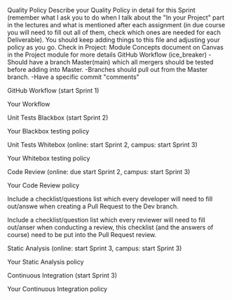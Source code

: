 Quality Policy
Describe your Quality Policy in detail for this Sprint (remember what I ask you to do when I talk about the "In your Project" part in the lectures and what is mentioned after each assignment (in due course you will need to fill out all of them, check which ones are needed for each Deliverable). You should keep adding things to this file and adjusting your policy as you go. Check in Project: Module Concepts document on Canvas in the Project module for more details
GitHub Workflow (ice_breaker)
-Should have a branch Master(main) which all mergers should be tested before adding into Master. 
-Branches should pull out from the Master branch.
-Have a specific commit "comments"

GitHub Workflow (start Sprint 1)

Your Workflow

Unit Tests Blackbox (start Sprint 2)

Your Blackbox testing policy

Unit Tests Whitebox (online: start Sprint 2, campus: start Sprint 3)

Your Whitebox testing policy

Code Review (online: due start Sprint 2, campus: start Sprint 3)

Your Code Review policy

Include a checklist/questions list which every developer will need to fill out/answe when creating a Pull Request to the Dev branch.

Include a checklist/question list which every reviewer will need to fill out/anser when conducting a review, this checklist (and the answers of course) need to be put into the Pull Request review.

Static Analysis (online: start Sprint 3, campus: start Sprint 3)

Your Static Analysis policy

Continuous Integration (start Sprint 3)

Your Continuous Integration policy
